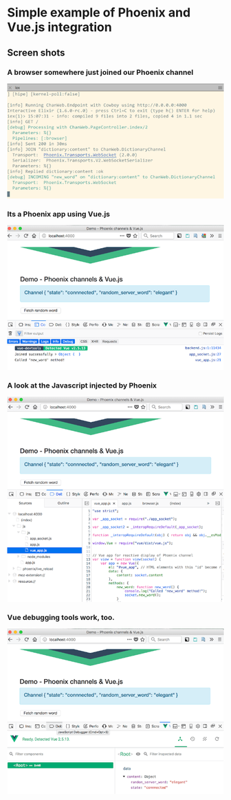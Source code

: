 # Simple example of Phoenix and Vue.js integration

## Screen shots

 ### A browser somewhere just joined our Phoenix channel

  ![Connecting to channel](assets/doc_images/vuechannel_terminal.png) 

  ### Its a Phoenix app using Vue.js

  ![Phoenix displays Vue data](assets/doc_images/vuechannel_1.png) 

  ### A look at the Javascript injected by Phoenix

  ![Here is the JS-code](assets/doc_images/vuechannel_2.png) 

  ### Vue debugging tools work, too.

  ![Vue debugging tools work, too](chan/assets/doc_images/vuechannel_3.png) 

